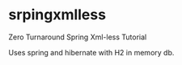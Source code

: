 srpingxmlless
=============

Zero Turnaround Spring Xml-less Tutorial

Uses spring and hibernate with H2 in memory db.
